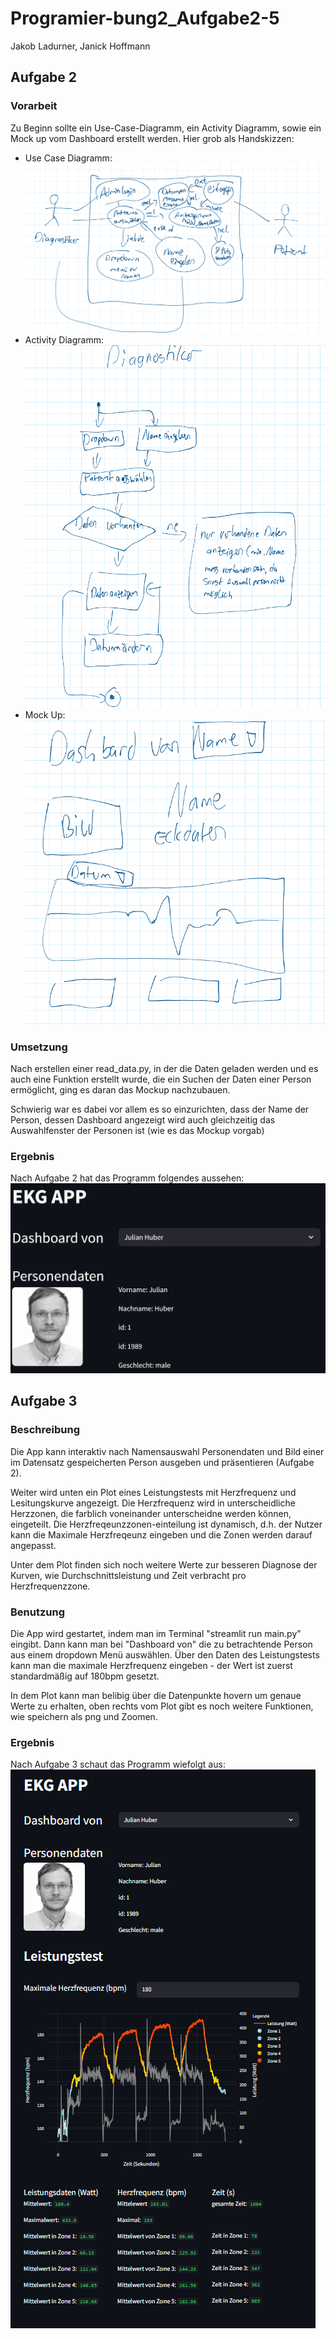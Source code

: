 # Programier-bung2_Aufgabe2-5
Jakob Ladurner, Janick Hoffmann
## Aufgabe 2
### Vorarbeit
Zu Beginn sollte ein Use-Case-Diagramm, ein Activity Diagramm, sowie ein Mock up vom Dashboard erstellt werden.
Hier grob als Handskizzen:
- Use Case Diagramm:
![Diagramm](pictures_readme/Use_case.png)
- Activity Diagramm:
![Diagramm](pictures_readme/Activity.png)
- Mock Up:
![Diagramm](pictures_readme/mockup.png)

### Umsetzung
Nach erstellen einer read_data.py, in der die Daten geladen werden und es auch eine Funktion erstellt wurde, die ein Suchen der Daten einer Person ermöglicht, ging es daran das Mockup nachzubauen.

Schwierig war es dabei vor allem es so einzurichten, dass der Name der Person, dessen Dashboard angezeigt wird auch gleichzeitig das Auswahlfenster der Personen ist (wie es das Mockup vorgab)

### Ergebnis
Nach Aufgabe 2 hat das Programm folgendes aussehen:
![Diagramm](pictures_readme/nach_Aufgabe_2.png)


## Aufgabe 3
### Beschreibung
Die App kann interaktiv nach Namensauswahl Personendaten und Bild einer im Datensatz gespeicherten Person ausgeben und präsentieren (Aufgabe 2).

Weiter wird unten ein Plot eines Leistungstests mit Herzfrequenz und Lesitungskurve angezeigt. Die Herzfrequenz wird in unterscheidliche Herzzonen, die farblich voneinander unterscheidne werden können, eingeteilt. Die Herzfreqeunzzonen-einteilung ist dynamisch, d.h. der Nutzer kann die Maximale Herzfreqeunz eingeben und die Zonen werden darauf angepasst.

Unter dem Plot finden sich noch weitere Werte zur besseren Diagnose der Kurven, wie Durchschnittsleistung und Zeit verbracht pro Herzfrequenzzone.

### Benutzung
Die App wird gestartet, indem man im Terminal "streamlit run main.py" eingibt. Dann kann man bei "Dashboard von" die zu betrachtende Person aus einem dropdown Menü auswählen. Über den Daten des Leistungstests kann man die maximale Herzfrequenz eingeben - der Wert ist zuerst standardmäßig auf 180bpm gesetzt.

In dem Plot kann man belibig über die Datenpunkte hovern um genaue Werte zu erhalten, oben rechts vom Plot gibt es noch weitere Funktionen, wie speichern als png und Zoomen.


### Ergebnis
Nach Aufgabe 3 schaut das Programm wiefolgt aus:
![Diagramm](pictures_readme/nach_Aufgabe_3.png)
